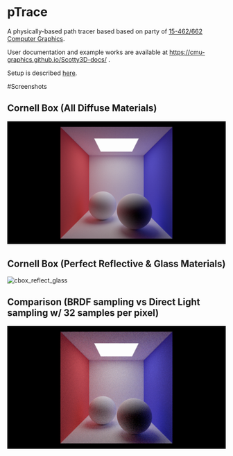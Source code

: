 # pTrace

A physically-based path tracer based based on party of [15-462/662 Computer Graphics](http://15462.courses.cs.cmu.edu).

User documentation and example works are available at https://cmu-graphics.github.io/Scotty3D-docs/ .

Setup is described [here](https://github.com/eqdiag/myScotty3d/tree/main#readme).


#Screenshots

## Cornell Box (All Diffuse Materials)
![cbox_all_diffuse](/screenshots/cbox_diffuse.png "Cbox all diffuse")

## Cornell Box (Perfect Reflective & Glass Materials)
![cbox_reflect_glass](/screenshots/cbox_reflect_refract.png "Cbox reflect and glass")

## Comparison (BRDF sampling vs Direct Light sampling w/ 32 samples per pixel)
![compare_direct_light](/screenshots/cbox_compare_direct.png "Direct lighting comparison")


